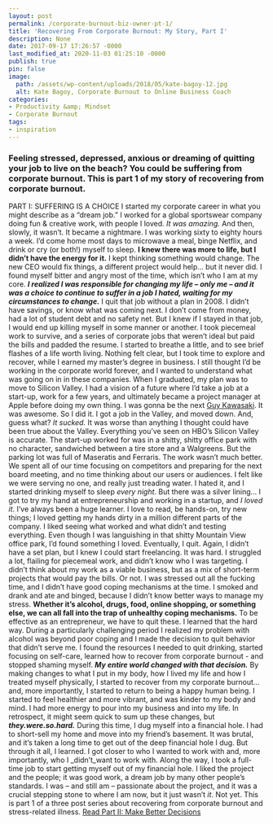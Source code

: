 ```yaml
---
layout: post
permalink: /corporate-burnout-biz-owner-pt-1/
title: 'Recovering From Corporate Burnout: My Story, Part I'
description: None
date: 2017-09-17 17:26:57 -0000
last_modified_at: 2020-11-03 01:25:10 -0000
publish: true
pin: false
image:
  path: /assets/wp-content/uploads/2018/05/kate-bagoy-12.jpg
  alt: Kate Bagoy, Corporate Burnout to Online Business Coach
categories:
- Productivity &amp; Mindset
- Corporate Burnout
tags:
- inspiration
---
```

### Feeling stressed, depressed, anxious or dreaming of quitting your job to live on the beach? You could be suffering from corporate burnout. This is part 1 of my story of recovering from corporate burnout.

PART I: SUFFERING IS A CHOICE I started my corporate career in what you might describe as a “dream job.” I worked for a global sportswear company doing fun & creative work, with people I loved.  _It was amazing._ And then, slowly, it wasn’t. It became a nightmare. I was working sixty to eighty hours a week. I’d come home most days to microwave a meal, binge Netflix, and drink or cry (or both!) myself to sleep. **I knew there was more to life, but I didn’t have the energy for it.** I kept thinking something would change. The new CEO would fix things, a different project would help… but it never did. I found myself bitter and angry most of the time, which isn’t who I am at my core. **_I realized I was responsible for changing my life – only me – and it was a choice to continue to suffer in a job I hated, waiting for my circumstances to change._** I quit that job without a plan in 2008. I didn’t have savings, or know what was coming next. I don’t come from money, had a lot of student debt and no safety net. But I knew if I stayed in that job, I would end up killing myself in some manner or another. I took piecemeal work to survive, and a series of corporate jobs that weren’t ideal but paid the bills and padded the resume. I started to breathe a little, and to see brief flashes of a life worth living. Nothing felt clear, but I took time to explore and recover, while I earned my master’s degree in business. I still thought I’d be working in the corporate world forever, and I wanted to understand what was going on in in these companies. When I graduated, my plan was to move to Silicon Valley. I had a vision of a future where I’d take a job at a start-up, work for a few years, and ultimately became a project manager at Apple before doing my own thing. I was gonna be the next [Guy Kawasaki](https://guykawasaki.com/). It was awesome. So I did it. I got a job in the Valley, and moved down. And, guess what? _It sucked._ It was worse than anything I thought could have been true about the Valley. Everything you’ve seen on HBO’s Silicon Valley is accurate. The start-up worked for was in a shitty, shitty office park with no character, sandwiched between a tire store and a Walgreens. But the parking lot was full of Maseratis and Ferraris. The work wasn’t much better. We spent all of our time focusing on competitors and preparing for the next board meeting, and no time thinking about our users or audiences. I felt like we were serving no one, and really just treading water. I hated it, and I started drinking myself to sleep  _every night_. But there was a silver lining… I got to try my hand at entrepreneurship and working in a startup, and _I loved it_. I’ve always been a huge learner. I love to read, be hands-on, try new things; I loved getting my hands dirty in a million different parts of the company. I liked seeing what worked and what didn’t and testing everything. Even though I was languishing in that shitty Mountain View office park, I’d found something I loved. Eventually, I quit. Again, I didn’t have a set plan, but I knew I could start freelancing. It was hard. I struggled a lot, flailing for piecemeal work, and didn’t know who I was targeting. I didn’t think about my work as a viable business, but as a mix of short-term projects that would pay the bills. Or not. I was stressed out all the fucking time, and I didn’t have good coping mechanisms at the time. I smoked and drank and ate and binged, because I didn’t know better ways to manage my stress. **Whether it’s alcohol, drugs, food, online shopping, or something else, we can all fall into the trap of unhealthy coping mechanisms.** To be effective as an entrepreneur, we have to quit these. I learned that the hard way. During a particularly challenging period I realized my problem with alcohol was beyond poor coping and I made the decision to quit behavior that didn’t serve me. I found the resources I needed to quit drinking, started focusing on self-care, learned how to recover from corporate burnout - and stopped shaming myself. **_My entire world changed with that decision._** By making changes to what I put in my body, how I lived my life and how I treated myself physically, I started to recover from my corporate burnout… and, more importantly, I started to return to being a happy human being. I started to feel healthier and more vibrant, and was kinder to my body and mind. I had more energy to pour into my business and into my life. In retrospect, it might seem quick to sum up these changes, but **_they.were.so.hard._** During this time, I dug myself into a financial hole. I had to short-sell my home and move into my friend’s basement. It was brutal, and it’s taken a long time to get out of the deep financial hole I dug. But through it all, I learned. I got closer to who I wanted to work with and, more importantly, who I  _didn’t_want to work with. Along the way, I took a full-time job to start getting myself out of my financial hole. I liked the project and the people; it was good work, a dream job by many other people’s standards. I was – and still am – passionate about the project, and it was a crucial stepping stone to where I am now, but it just wasn’t  _it_. Not yet. This is part 1 of a three post series about recovering from corporate burnout and stress-related illness. [Read Part II: Make Better Decisions](https://katebagoy.com/corporate-burnout-biz-owner-pt-2/)
